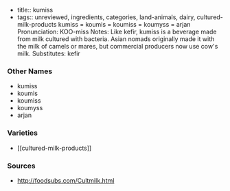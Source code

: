 - title:: kumiss
- tags:: unreviewed, ingredients, categories, land-animals, dairy, cultured-milk-products
kumiss = koumis = koumiss = koumyss = arjan Pronunciation: KOO-miss Notes: Like kefir, kumiss is a beverage made from milk cultured with bacteria. Asian nomads originally made it with the milk of camels or mares, but commercial producers now use cow's milk. Substitutes: kefir

### Other Names

* kumiss
* koumis
* koumiss
* koumyss
* arjan

### Varieties

* [[cultured-milk-products]]

### Sources
* http://foodsubs.com/Cultmilk.html
